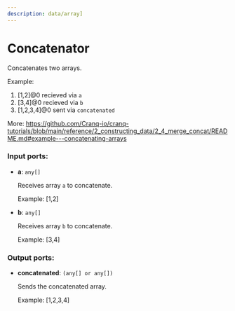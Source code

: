 ```yaml
---
description: data/array]
---
```


# Concatenator

Concatenates two arrays.

Example:
1. [1,2]@0 recieved via `a`
1. [3,4]@0 recieved via `b`
3. [1,2,3,4]@0 sent via `concatenated`

More:
https://github.com/Cranq-io/cranq-tutorials/blob/main/reference/2_constructing_data/2_4_merge_concat/README.md#example---concatenating-arrays

### Input ports:

* __a__: `any[]`

    Receives array `a` to concatenate.
    
    Example:
    [1,2]


* __b__: `any[]`

    Receives array `b` to concatenate.
    
    Example:
    [3,4]

### Output ports:

* __concatenated__: `(any[] or any[])`

    Sends the concatenated array.
    
    Example:
    [1,2,3,4]

